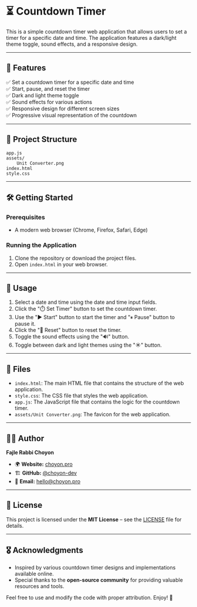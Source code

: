 # ⏳ Countdown Timer

This is a simple countdown timer web application that allows users to set a timer for a specific date and time. The application features a dark/light theme toggle, sound effects, and a responsive design.

---

## 🚀 Features

✅ Set a countdown timer for a specific date and time  
✅ Start, pause, and reset the timer  
✅ Dark and light theme toggle  
✅ Sound effects for various actions  
✅ Responsive design for different screen sizes  
✅ Progressive visual representation of the countdown  

---

## 📂 Project Structure

```
app.js
assets/
    Unit Converter.png
index.html
style.css
```

---

## 🛠️ Getting Started

### Prerequisites

- A modern web browser (Chrome, Firefox, Safari, Edge)

### Running the Application

1. Clone the repository or download the project files.
2. Open `index.html` in your web browser.

---

## 🎯 Usage

1. Select a date and time using the date and time input fields.
2. Click the "⏱️ Set Timer" button to set the countdown timer.
3. Use the "▶ Start" button to start the timer and "⏸ Pause" button to pause it.
4. Click the "🔄 Reset" button to reset the timer.
5. Toggle the sound effects using the "🔊" button.
6. Toggle between dark and light themes using the "☀️" button.

---

## 📂 Files

- `index.html`: The main HTML file that contains the structure of the web application.
- `style.css`: The CSS file that styles the web application.
- `app.js`: The JavaScript file that contains the logic for the countdown timer.
- `assets/Unit Converter.png`: The favicon for the web application.

---

## 👨‍💻 Author

**Fajle Rabbi Choyon**  
- 🌍 **Website:** [choyon.pro](https://choyon.pro)  
- 🏗️ **GitHub:** [@choyon-dev](https://github.com/choyon-dev)  
- 📧 **Email:** [hello@choyon.pro](mailto:hello@choyon.pro)  

---

## 📜 License

This project is licensed under the **MIT License** – see the [LICENSE](LICENSE) file for details.

---

## 🎖️ Acknowledgments

- Inspired by various countdown timer designs and implementations available online.
- Special thanks to the **open-source community** for providing valuable resources and tools.

Feel free to use and modify the code with proper attribution. Enjoy! 🚀